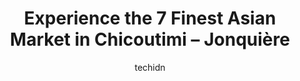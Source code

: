 ---
layout: ampstory
image: https://i0.wp.com/www.auto.or.id/wp-content/uploads/2023/06/bienvenue-bc3a9gin-0-chicoutimi-jonquic3a8re-1686327582.jpeg?resize=640,853
author: techidn
featured: false
description: Chicoutimi – Jonquière, Quebec, Canada is a haven for Asian Market enthusiasts, boasting an impressive array of 7 top-notch establishments. Whether youre a seasoned connoisseur or simply
title: Experience the 7 Finest Asian Market in Chicoutimi – Jonquière
cover:
   title: Experience the 7 Finest Asian Market in Chicoutimi – Jonquière
   subtitle: AUTO.OR.ID
   background: https://www.auto.or.id/wp-content/uploads/2023/06/bienvenue-bc3a9gin-0-chicoutimi-jonquic3a8re-1686327582.jpeg

pages: 
 - layout: thirds
   top: <h1>#1 Metro Plus P.E. Prix Jonquiere</h1>
   bottom: "<p>It is one one the cleanest Ive ever seen</p>"
   background: https://www.auto.or.id/wp-content/uploads/2023/06/bienvenue-bc3a9gin-1-chicoutimi-jonquic3a8re-1686327584.jpeg
   backgroundblur: true
 - layout: thirds
   top: <h1>#2 Maxi & Cie Chicoutimi Talbot</h1>
   bottom: "<p>1155 Bd Talbot, Chicoutimi, QC G7H 4B5, Canada</p>"
   background: https://www.auto.or.id/wp-content/uploads/2023/06/bienvenue-bc3a9gin-2-chicoutimi-jonquic3a8re-1686327584.jpeg
   cta:
      link: https://www.auto.or.id/experience-the-7-finest-asian-market-in-chicoutimi-jonquiere/
      text: Experience the 7 Finest Asian Market in Chicoutimi – Jonquière
 - layout: thirds
   top: <h1>#3 Metro Plus Chicoutimi</h1>
   bottom: "<p>1550 Bd Talbot, Chicoutimi, QC G7H 4C2, Canada</p>"
   background: https://images.unsplash.com/photo-1585416354800-3d15d8801dcd?ixlib=rb-4.0.3&ixid=MnwxMjA3fDB8MHxwaG90by1wYWdlfHx8fGVufDB8fHx8&auto=format&fit=crop&w=640&h=853&q=80
   cta:
      link: https://www.auto.or.id/experience-the-7-finest-asian-market-in-chicoutimi-jonquiere/
      text: Experience the 7 Finest Asian Market in Chicoutimi – Jonquière
 - layout: thirds
   top: <h1>#4 Maxi Chicoutimi Barrette</h1>
   bottom: "<p>181 Bd Barrette, Chicoutimi, QC G7H 7W8, Canada</p>"
   background: https://images.unsplash.com/photo-1534285686845-f2a7844e65b1?ixlib=rb-4.0.3&ixid=MnwxMjA3fDB8MHxwaG90by1wYWdlfHx8fGVufDB8fHx8&auto=format&fit=crop&w=640&h=853&q=80
   cta:
      link: https://www.auto.or.id/experience-the-7-finest-asian-market-in-chicoutimi-jonquiere/
      text: Experience the 7 Finest Asian Market in Chicoutimi – Jonquière
 - layout: thirds
   top: <h1>#5 Maxi Chicoutimi-Nord Sainte-Genevieve</h1>
   bottom: "<p>681 Boul. Sainte-Geneviève, Chicoutimi-Nord, QC G7G 4Z4, Canada</p>"
   background: https://images.unsplash.com/photo-1580679568899-be51739ba2df?ixlib=rb-4.0.3&ixid=MnwxMjA3fDB8MHxwaG90by1wYWdlfHx8fGVufDB8fHx8&auto=format&fit=crop&w=640&h=853&q=80
   cta:
      link: https://www.auto.or.id/experience-the-7-finest-asian-market-in-chicoutimi-jonquiere/
      text: Experience the 7 Finest Asian Market in Chicoutimi – Jonquière
 - layout: thirds
   top: <h1>#6 IGA extra Chicoutimi</h1>
   bottom: "<p>1324 Bd Talbot, Chicoutimi, QC G7H 4B8, Canada</p>"
   background: https://images.unsplash.com/photo-1629935389411-1bb0ae0d1ffe?ixlib=rb-4.0.3&ixid=MnwxMjA3fDB8MHxwaG90by1wYWdlfHx8fGVufDB8fHx8&auto=format&fit=crop&w=640&h=853&q=80
   cta:
      link: https://www.auto.or.id/experience-the-7-finest-asian-market-in-chicoutimi-jonquiere/
      text: Experience the 7 Finest Asian Market in Chicoutimi – Jonquière
 - layout: thirds
   top: <h1>#7 IGA Supermarket Mellon Inc.</h1>
   bottom: "<p>2085 Bd Mellon, Jonquière, QC G7S 3G4, Canada</p>"
   background: https://images.unsplash.com/photo-1572017932228-99087d0489c2?ixlib=rb-4.0.3&ixid=MnwxMjA3fDB8MHxwaG90by1wYWdlfHx8fGVufDB8fHx8&auto=format&fit=crop&w=640&h=853&q=80
   cta:
      link: https://www.auto.or.id/experience-the-7-finest-asian-market-in-chicoutimi-jonquiere/
      text: Experience the 7 Finest Asian Market in Chicoutimi – Jonquière
 - layout: thirds
   middle: Continue reading...
   background: https://images.unsplash.com/photo-1639927665333-f658d65ef32a?ixlib=rb-4.0.3&ixid=MnwxMjA3fDB8MHxwaG90by1wYWdlfHx8fGVufDB8fHx8&auto=format&fit=crop&w=640&h=853&q=80
   cta:
      link: https://www.auto.or.id/experience-the-7-finest-asian-market-in-chicoutimi-jonquiere/
      text: Experience the 7 Finest Asian Market in Chicoutimi – Jonquière

---